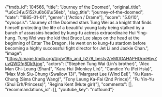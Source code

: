 {"tmdb_id": 104566, "title": "Journey of the Doomed", "original_title": "\u6c34\u5152\u6b66\u58eb", "slug_title": "journey-of-the-doomed", "date": "1985-01-01", "genre": ["Action / Drame"], "score": "5.0/10", "synopsis": "Journey of the Doomed stars Tung Wei as a knight that finds himself protecting the life of a beautiful young lady being stalked by a bunch of assassins headed by kung-fu actress extraordinaire Hui Ying-hung. Tung Wei was the kid that Bruce Lee slaps on the head at the beginning of Enter The Dragon. He went on to kung-fu stardom before becoming a highly successful fight director for Jet Li and Jackie Chan.", "image": "https://image.tmdb.org/t/p/w185_and_h278_bestv2/eMDGAHAPHDrmHbyZuvQWDfq8Dk9.jpg", "actors": ["Stephen Tung Wai (Lin's brother)", "Alex Man Chi-Leung (Shan)", "Kara Hui (Monkey Lin)", "Candice Yu (Fei Hsia)", "Max Mok Siu-Chung (Swallow 13)", "Margaret Lee (Wind Eel)", "Ku Kuan-Chung (Sima Chung Wang)", "Tony Leung Ka-Fai (2nd Prince)", "Fu Yin-Yu (Shui Erh/Princess)", "Regina Kent (Mute girl)"], "comments": [], "recommandations_id": [], "youtube_key": "notfound"}